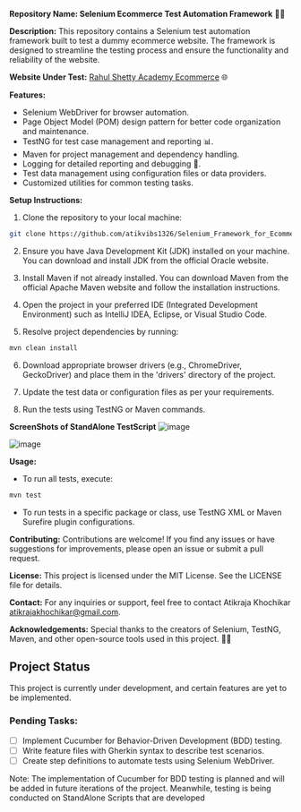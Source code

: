****Repository Name: Selenium Ecommerce Test Automation Framework**** 🤖🛒

**Description:**
This repository contains a Selenium test automation framework built to test a dummy ecommerce website. The framework is designed to streamline the testing process and ensure the functionality and reliability of the website.

**Website Under Test:** [Rahul Shetty Academy Ecommerce](https://rahulshettyacademy.com/client) 🌐

**Features:**
- Selenium WebDriver for browser automation.
- Page Object Model (POM) design pattern for better code organization and maintenance.
- TestNG for test case management and reporting 📊.
- Maven for project management and dependency handling.
- Logging for detailed reporting and debugging 📝.
- Test data management using configuration files or data providers.
- Customized utilities for common testing tasks.

**Setup Instructions:**
1. Clone the repository to your local machine:

```bash
git clone https://github.com/atikvibs1326/Selenium_Framework_for_Ecommerce.git
```

2. Ensure you have Java Development Kit (JDK) installed on your machine. You can download and install JDK from the official Oracle website.

3. Install Maven if not already installed. You can download Maven from the official Apache Maven website and follow the installation instructions.

4. Open the project in your preferred IDE (Integrated Development Environment) such as IntelliJ IDEA, Eclipse, or Visual Studio Code.

5. Resolve project dependencies by running:

```bash
mvn clean install
```

6. Download appropriate browser drivers (e.g., ChromeDriver, GeckoDriver) and place them in the 'drivers' directory of the project.

7. Update the test data or configuration files as per your requirements.

8. Run the tests using TestNG or Maven commands.

**ScreenShots of StandAlone TestScript**
![image](https://github.com/atikvibs1326/Selenium_Framework_for_Ecommerce/assets/64660852/0b2ada62-ee26-4586-b60d-1055027cc504)


![image](https://github.com/atikvibs1326/Selenium_Framework_for_Ecommerce/assets/64660852/6cc1ea5c-34e3-4bc1-870a-e81cb5630615)



**Usage:**
- To run all tests, execute:
```bash
mvn test
```
- To run tests in a specific package or class, use TestNG XML or Maven Surefire plugin configurations.

**Contributing:**
Contributions are welcome! If you find any issues or have suggestions for improvements, please open an issue or submit a pull request.

**License:**
This project is licensed under the MIT License. See the LICENSE file for details.

**Contact:**
For any inquiries or support, feel free to contact Atikraja Khochikar <atikrajakhochikar@gmail.com>.

**Acknowledgements:**
Special thanks to the creators of Selenium, TestNG, Maven, and other open-source tools used in this project. 🙌🎉


## Project Status
This project is currently under development, and certain features are yet to be implemented. 

### Pending Tasks:
- [ ] Implement Cucumber for Behavior-Driven Development (BDD) testing.
- [ ] Write feature files with Gherkin syntax to describe test scenarios.
- [ ] Create step definitions to automate tests using Selenium WebDriver.

Note: The implementation of Cucumber for BDD testing is planned and will be added in future iterations of the project. Meanwhile, testing is being conducted on StandAlone Scripts that are developed 
